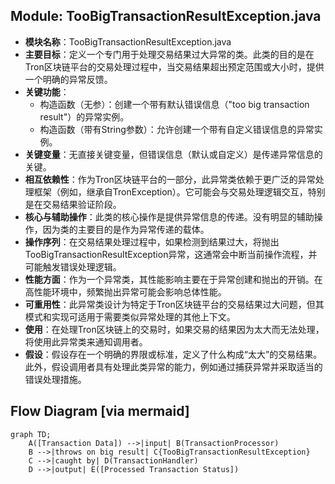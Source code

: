 ## Module: TooBigTransactionResultException.java
- **模块名称**：TooBigTransactionResultException.java
- **主要目标**：定义一个专门用于处理交易结果过大异常的类。此类的目的是在Tron区块链平台的交易处理过程中，当交易结果超出预定范围或大小时，提供一个明确的异常反馈。
- **关键功能**：
  - 构造函数（无参）：创建一个带有默认错误信息（"too big transaction result"）的异常实例。
  - 构造函数（带有String参数）：允许创建一个带有自定义错误信息的异常实例。
- **关键变量**：无直接关键变量，但错误信息（默认或自定义）是传递异常信息的关键。
- **相互依赖性**：作为Tron区块链平台的一部分，此异常类依赖于更广泛的异常处理框架（例如，继承自TronException）。它可能会与交易处理逻辑交互，特别是在交易结果验证阶段。
- **核心与辅助操作**：此类的核心操作是提供异常信息的传递。没有明显的辅助操作，因为类的主要目的是作为异常传递的载体。
- **操作序列**：在交易结果处理过程中，如果检测到结果过大，将抛出TooBigTransactionResultException异常，这通常会中断当前操作流程，并可能触发错误处理逻辑。
- **性能方面**：作为一个异常类，其性能影响主要在于异常创建和抛出的开销。在高性能环境中，频繁抛出异常可能会影响总体性能。
- **可重用性**：此异常类设计为特定于Tron区块链平台的交易结果过大问题，但其模式和实现可适用于需要类似异常处理的其他上下文。
- **使用**：在处理Tron区块链上的交易时，如果交易的结果因为太大而无法处理，将使用此异常类来通知调用者。
- **假设**：假设存在一个明确的界限或标准，定义了什么构成“太大”的交易结果。此外，假设调用者具有处理此类异常的能力，例如通过捕获异常并采取适当的错误处理措施。
## Flow Diagram [via mermaid]
```mermaid
graph TD;
    A([Transaction Data]) -->|input| B(TransactionProcessor)
    B -->|throws on big result| C{TooBigTransactionResultException}
    C -->|caught by| D(TransactionHandler)
    D -->|output| E([Processed Transaction Status])
```

